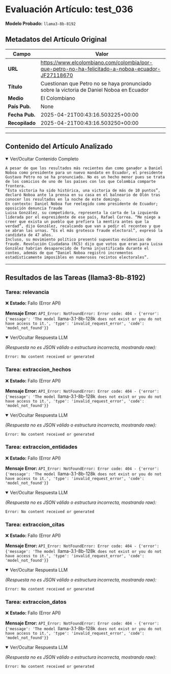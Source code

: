 # Evaluación Artículo: test_036
**Modelo Probado:** `llama3-8b-8192`

## Metadatos del Artículo Original

| Campo          | Valor                                      |
|----------------|--------------------------------------------|
| **URL**        | https://www.elcolombiano.com/colombia/por-que-petro-no-ha-felicitado-a-noboa-ecuador-JF27118670           |
| **Título**     | Cuestionan que Petro no se haya pronunciado sobre la victoria de Daniel Noboa en Ecuador       |
| **Medio**      | El Colombiano         |
| **País Pub.**  | None |
| **Fecha Pub.** | 2025-04-21T00:43:16.503225+00:00 |
| **Recopilado** | 2025-04-21T00:43:16.503250+00:00 |

---

## Contenido del Artículo Analizado

<details open>
<summary>Ver/Ocultar Contenido Completo</summary>

```text
A pesar de que los resultados más recientes dan como ganador a Daniel Noboa como presidente para un nuevo mandato en Ecuador, el presidente Gustavo Petro no se ha pronunciado. No es un hecho menor pues se trata de los comicios de uno de los países con los que Colombia comparte frontera.
“Esta victoria ha sido histórica, una victoria de más de 10 puntos”, declaró Noboa ante la prensa en su casa en el balneario de Olón tras conocer los resultados en la noche de este domingo.
En contexto: Daniel Noboa fue reelegido como presidente de Ecuador; oposición denuncia fraude
Luisa González, su competidora, representa la carta de la izquierda liderada por el expresidente de ese país, Rafael Correa. “Me niego a creer que exista un pueblo que prefiera la mentira antes que la verdad”, dijo González, recalcando que van a pedir el reconteo y que se abran las urnas. “Es el más grotesco fraude electoral”, expresó la candidata de 47 años.
Incluso, su movimiento político presentó supuestas evidencias de fraude. Revolución Ciudadana (RC5) dijo que votos que eran para Luisa González habrían desaparecido de forma injustificada durante el conteo, además de que “Daniel Noboa registró incrementos estadísticamente imposibles en numerosos recintos electorales”.
```
</details>

---

## Resultados de las Tareas (llama3-8b-8192)

### Tarea: relevancia

❌ **Estado:** Fallo (Error API)

   **Mensaje Error:** `API_Error: NotFoundError: Error code: 404 - {'error': {'message': 'The model `llama-3.1-8b-128k` does not exist or you do not have access to it.', 'type': 'invalid_request_error', 'code': 'model_not_found'}}`


<details open>
<summary>Ver/Ocultar Respuesta LLM</summary>

_(Respuesta no es JSON válido o estructura incorrecta, mostrando raw):_
```
Error: No content received or generated
```
</details>


### Tarea: extraccion_hechos

❌ **Estado:** Fallo (Error API)

   **Mensaje Error:** `API_Error: NotFoundError: Error code: 404 - {'error': {'message': 'The model `llama-3.1-8b-128k` does not exist or you do not have access to it.', 'type': 'invalid_request_error', 'code': 'model_not_found'}}`


<details open>
<summary>Ver/Ocultar Respuesta LLM</summary>

_(Respuesta no es JSON válido o estructura incorrecta, mostrando raw):_
```
Error: No content received or generated
```
</details>


### Tarea: extraccion_entidades

❌ **Estado:** Fallo (Error API)

   **Mensaje Error:** `API_Error: NotFoundError: Error code: 404 - {'error': {'message': 'The model `llama-3.1-8b-128k` does not exist or you do not have access to it.', 'type': 'invalid_request_error', 'code': 'model_not_found'}}`


<details open>
<summary>Ver/Ocultar Respuesta LLM</summary>

_(Respuesta no es JSON válido o estructura incorrecta, mostrando raw):_
```
Error: No content received or generated
```
</details>


### Tarea: extraccion_citas

❌ **Estado:** Fallo (Error API)

   **Mensaje Error:** `API_Error: NotFoundError: Error code: 404 - {'error': {'message': 'The model `llama-3.1-8b-128k` does not exist or you do not have access to it.', 'type': 'invalid_request_error', 'code': 'model_not_found'}}`


<details open>
<summary>Ver/Ocultar Respuesta LLM</summary>

_(Respuesta no es JSON válido o estructura incorrecta, mostrando raw):_
```
Error: No content received or generated
```
</details>


### Tarea: extraccion_datos

❌ **Estado:** Fallo (Error API)

   **Mensaje Error:** `API_Error: NotFoundError: Error code: 404 - {'error': {'message': 'The model `llama-3.1-8b-128k` does not exist or you do not have access to it.', 'type': 'invalid_request_error', 'code': 'model_not_found'}}`


<details open>
<summary>Ver/Ocultar Respuesta LLM</summary>

_(Respuesta no es JSON válido o estructura incorrecta, mostrando raw):_
```
Error: No content received or generated
```
</details>
